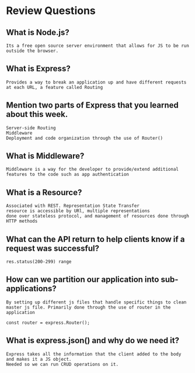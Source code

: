 # Review Questions

## What is Node.js?
    Its a free open source server environment that allows for JS to be run outside the browser.

## What is Express?
    Provides a way to break an application up and have different requests at each URL, a feature called Routing

## Mention two parts of Express that you learned about this week.
    Server-side Routing
    Middleware
    Deployment and code organization through the use of Router()


## What is Middleware?
    Middleware is a way for the developer to provide/extend additional features to the code such as app authentication 


## What is a Resource?
    Associated with REST. Representation State Transfer 
    resource is accessible by URl, multiple representations
    done over stateless protocol, and management of resources done through HTTP methods

## What can the API return to help clients know if a request was successful?
    res.status(200-299) range


## How can we partition our application into sub-applications?
    By setting up different js files that handle specific things to clean master js file. Primarily done through the use of router in the application

    const router = express.Router();


## What is express.json() and why do we need it?
    Express takes all the information that the client added to the body and makes it a JS object.
    Needed so we can run CRUD operations on it.